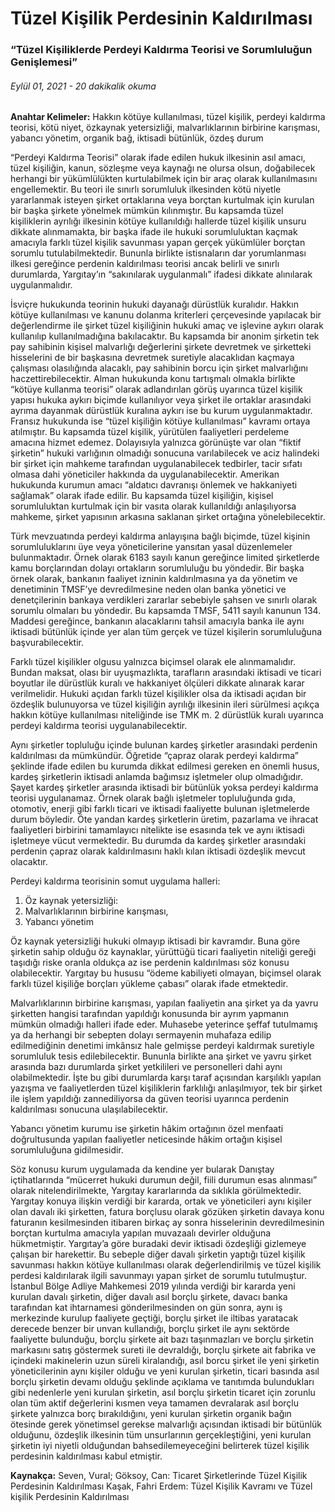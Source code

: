 <BlogMetaDecorator folder="generic" image="generic.jpg" imageAlt="image alt" description="Tüzel Kişiliklerde Perdeyi Kaldırma Teorisi ve Sorumluluğun Genişlemesi" title="UnverLegal - Tüzel Kişilik Perdesinin Kaldırılması" />

# Tüzel Kişilik Perdesinin Kaldırılması 

### “Tüzel Kişiliklerde Perdeyi Kaldırma Teorisi ve Sorumluluğun Genişlemesi”

###### Eylül 01, 2021 - 20 dakikalik okuma

**Anahtar Kelimeler:** Hakkın kötüye kullanılması, tüzel kişilik, perdeyi kaldırma teorisi, kötü niyet, özkaynak yetersizliği, malvarlıklarının birbirine karışması, yabancı yönetim, organik bağ, iktisadi bütünlük, özdeş durum

“Perdeyi Kaldırma Teorisi” olarak ifade edilen hukuk ilkesinin asıl amacı, tüzel kişiliğin, kanun, sözleşme veya kaynağı ne olursa olsun, doğabilecek herhangi bir yükümlülükten kurtulabilmek için bir araç olarak kullanılmasını engellemektir. Bu teori ile sınırlı sorumluluk ilkesinden kötü niyetle yararlanmak isteyen şirket ortaklarına veya borçtan kurtulmak için kurulan bir başka şirkete yönelmek mümkün kılınmıştır. Bu kapsamda tüzel kişiliklerin ayrılığı ilkesinin kötüye kullanıldığı hallerde tüzel kişilik unsuru dikkate alınmamakta, bir başka ifade ile hukuki sorumluluktan kaçmak amacıyla farklı tüzel kişilik savunması yapan gerçek yükümlüler borçtan sorumlu tutulabilmektedir. Bununla birlikte istisnaların dar yorumlanması ilkesi gereğince perdenin kaldırılması teorisi ancak belirli ve sınırlı durumlarda, Yargıtay’ın “sakınılarak uygulanmalı” ifadesi dikkate alınılarak uygulanmalıdır. 

İsviçre hukukunda teorinin hukuki dayanağı dürüstlük kuralıdır. Hakkın kötüye kullanılması ve kanunu dolanma kriterleri çerçevesinde yapılacak bir değerlendirme ile şirket tüzel kişiliğinin hukuki amaç ve işlevine aykırı olarak kullanılıp kullanılmadığına bakılacaktır. Bu kapsamda bir anonim şirketin tek pay sahibinin kişisel malvarlığı değerlerini şirkete devretmek ve şirketteki hisselerini de bir başkasına devretmek suretiyle alacaklıdan kaçmaya çalışması olasılığında alacaklı, pay sahibinin borcu için şirket malvarlığını haczettirebilecektir. Alman hukukunda konu tartışmalı olmakla birlikte “kötüye kullanma teorisi” olarak adlandırılan görüş uyarınca tüzel kişilik yapısı hukuka aykırı biçimde kullanılıyor veya şirket ile ortaklar arasındaki ayrıma dayanmak dürüstlük kuralına aykırı ise bu kurum uygulanmaktadır. Fransız hukukunda ise “tüzel kişiliğin kötüye kullanılması” kavramı ortaya atılmıştır. Bu kapsamda tüzel kişilik, yürütülen faaliyetleri perdeleme amacına hizmet edemez. Dolayısıyla yalnızca görünüşte var olan “fiktif şirketin” hukuki varlığının olmadığı sonucuna varılabilecek ve aciz halindeki bir şirket için mahkeme tarafından uygulanabilecek tedbirler, tacir sıfatı olmasa dahi yöneticiler hakkında da uygulanabilecektir. Amerikan hukukunda kurumun amacı “aldatıcı davranışı önlemek ve hakkaniyeti sağlamak” olarak ifade edilir. Bu kapsamda tüzel kişiliğin, kişisel sorumluluktan kurtulmak için bir vasıta olarak kullanıldığı anlaşılıyorsa mahkeme, şirket yapısının arkasına saklanan şirket ortağına yönelebilecektir. 

Türk mevzuatında perdeyi kaldırma anlayışına bağlı biçimde, tüzel kişinin sorumluluklarını üye veya yöneticilerine yansıtan yasal düzenlemeler bulunmaktadır. Örnek olarak 6183 sayılı kanun gereğince limited şirketlerde kamu borçlarından dolayı ortakların sorumluluğu bu yöndedir. Bir başka örnek olarak, bankanın faaliyet izninin kaldırılmasına ya da yönetim ve denetiminin TMSF’ye devredilmesine neden olan banka yönetici ve denetçilerinin bankaya verdikleri zararlar sebebiyle şahsen ve sınırlı olarak sorumlu olmaları bu yöndedir. Bu kapsamda TMSF, 5411 sayılı kanunun 134. Maddesi gereğince, bankanın alacaklarını tahsil amacıyla banka ile aynı iktisadi bütünlük içinde yer alan tüm gerçek ve tüzel kişilerin sorumluluğuna başvurabilecektir. 

Farklı tüzel kişilikler olgusu yalnızca biçimsel olarak ele alınmamalıdır. Bundan maksat, olası bir uyuşmazlıkta, tarafların arasındaki iktisadi ve ticari boyutlar ile dürüstlük kuralı ve hakkaniyet ölçüleri dikkate alınarak karar verilmelidir. Hukuki açıdan farklı tüzel kişilikler olsa da iktisadi açıdan bir özdeşlik bulunuyorsa ve tüzel kişiliğin ayrılığı ilkesinin ileri sürülmesi açıkça hakkın kötüye kullanılması niteliğinde ise TMK m. 2 dürüstlük kuralı uyarınca perdeyi kaldırma teorisi uygulanabilecektir. 

Aynı şirketler topluluğu içinde bulunan kardeş şirketler arasındaki perdenin kaldırılması da mümkündür. Öğretide “çapraz olarak perdeyi kaldırma” şeklinde ifade edilen bu kurumda dikkat edilmesi gereken en önemli husus, kardeş şirketlerin iktisadi anlamda bağımsız işletmeler olup olmadığıdır. Şayet kardeş şirketler arasında iktisadi bir bütünlük yoksa perdeyi kaldırma teorisi uygulanamaz. Örnek olarak bağlı işletmeler topluluğunda gıda, otomotiv, enerji gibi farklı ticari ve iktisadi faaliyette bulunan işletmelerde durum böyledir. Öte yandan kardeş şirketlerin üretim, pazarlama ve ihracat faaliyetleri birbirini tamamlayıcı nitelikte ise esasında tek ve aynı iktisadi işletmeye vücut vermektedir. Bu durumda da kardeş şirketler arasındaki perdenin çapraz olarak kaldırılmasını haklı kılan iktisadi özdeşlik mevcut olacaktır. 

Perdeyi kaldırma teorisinin somut uygulama halleri: 
  1) Öz kaynak yetersizliği: 
  2) Malvarlıklarının birbirine karışması, 
  3) Yabancı yönetim

Öz kaynak yetersizliği hukuki olmayıp iktisadi bir kavramdır. Buna göre şirketin sahip olduğu öz kaynaklar, yürüttüğü ticari faaliyetin niteliği gereği taşıdığı riske oranla oldukça az ise perdenin kaldırılması söz konusu olabilecektir. Yargıtay bu hususu “ödeme kabiliyeti olmayan, biçimsel olarak farklı tüzel kişiliğe borçları yükleme çabası” olarak ifade etmektedir. 

Malvarlıklarının birbirine karışması, yapılan faaliyetin ana şirket ya da yavru şirketten hangisi tarafından yapıldığı konusunda bir ayrım yapmanın mümkün olmadığı halleri ifade eder. Muhasebe yeterince şeffaf tutulmamış ya da herhangi bir sebepten dolayı sermayenin muhafaza edilip edilmediğinin denetimi imkânsız hale gelmişse perdeyi kaldırmak suretiyle sorumluluk tesis edilebilecektir. Bununla birlikte ana şirket ve yavru şirket arasında bazı durumlarda şirket yetkilileri ve personelleri dahi aynı olabilmektedir. İşte bu gibi durumlarda karşı taraf açısından karşılıklı yapılan yazışma ve faaliyetlerden tüzel kişiliklerin farklılığı anlaşılmıyor, tek bir şirket ile işlem yapıldığı zannediliyorsa da güven teorisi uyarınca perdenin kaldırılması sonucuna ulaşılabilecektir. 

Yabancı yönetim kurumu ise şirketin hâkim ortağının özel menfaati doğrultusunda yapılan faaliyetler neticesinde hâkim ortağın kişisel sorumluluğuna gidilmesidir. 

Söz konusu kurum uygulamada da kendine yer bularak Danıştay içtihatlarında “mücerret hukuki durumun değil, fiili durumun esas alınması” olarak nitelendirilmekte, Yargıtay kararlarında da sıklıkla görülmektedir. Yargıtay konuya ilişkin verdiği bir kararda, ortak ve yöneticileri aynı kişiler olan davalı iki şirketten, fatura borçlusu olarak gözüken şirketin davaya konu faturanın kesilmesinden itibaren birkaç ay sonra hisselerinin devredilmesinin borçtan kurtulma amacıyla yapılan muvazaalı devirler olduğuna hükmetmiştir. Yargıtay’a göre buradaki devir iktisadi özdeşliği gizlemeye çalışan bir harekettir. Bu sebeple diğer davalı şirketin yaptığı tüzel kişilik savunması hakkın kötüye kullanılması olarak değerlendirilmiş ve tüzel kişilik perdesi kaldırılarak ilgili savunmayı yapan şirket de sorumlu tutulmuştur. İstanbul Bölge Adliye Mahkemesi 2019 yılında verdiği bir kararda yeni kurulan davalı şirketin, diğer davalı asıl borçlu şirkete, davacı banka tarafından kat ihtarnamesi gönderilmesinden on gün sonra, aynı iş merkezinde kurulup faaliyete geçtiği, borçlu şirket ile iltibas yaratacak derecede benzer bir unvan kullandığı, borçlu şirket ile aynı sektörde faaliyette bulunduğu, borçlu şirkete ait bazı taşınmazları ve borçlu şirketin markasını satış göstermek sureti ile devraldığı, borçlu şirkete ait fabrika ve içindeki makinelerin uzun süreli kiralandığı, asıl borcu şirket ile yeni şirketin yöneticilerinin aynı kişiler olduğu ve yeni kurulan şirketin, ticari basında asıl borçlu şirketin devamı olduğu şeklinde açıklama ve tanıtımda bulundukları gibi nedenlerle yeni kurulan şirketin, asıl borçlu şirketin ticaret için zorunlu olan tüm aktif değerlerini kısmen veya tamamen devralarak asıl borçlu şirkete yalnızca borç bırakıldığını, yeni kurulan şirketin organik bağın ötesinde gerek yönetimsel gerekse malvarlığı açısından iktisadi bir bütünlük olduğunu, özdeşlik ilkesinin tüm unsurlarının gerçekleştiğini, yeni kurulan şirketin iyi niyetli olduğundan bahsedilemeyeceğini belirterek tüzel kişilik perdesinin kaldırılması kabul etmiştir. 



**Kaynakça:** 
Seven, Vural; Göksoy, Can: Ticaret Şirketlerinde Tüzel Kişilik Perdesinin Kaldırılması
Kaşak, Fahri Erdem: Tüzel Kişilik Kavramı ve Tüzel kişilik Perdesinin Kaldırılması 
